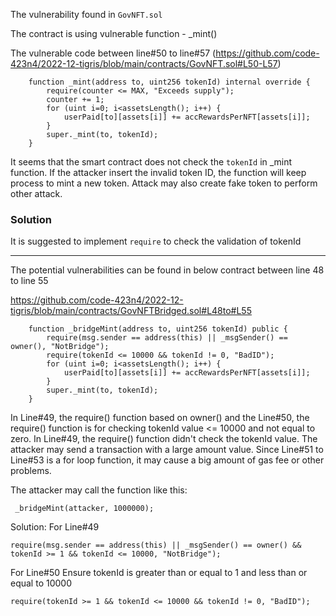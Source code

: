 The vulnerability found in ```GovNFT.sol```

The contract is using vulnerable function - _mint()


The vulnerable code between line#50 to line#57 (https://github.com/code-423n4/2022-12-tigris/blob/main/contracts/GovNFT.sol#L50-L57)
```
    function _mint(address to, uint256 tokenId) internal override {
        require(counter <= MAX, "Exceeds supply");
        counter += 1;
        for (uint i=0; i<assetsLength(); i++) {
            userPaid[to][assets[i]] += accRewardsPerNFT[assets[i]];
        }
        super._mint(to, tokenId);
    }
```

It seems that the smart contract does not check the ```tokenId``` in _mint function. If the attacker insert the invalid token ID, the function will keep process to mint a new token. Attack may also create fake token to perform other attack.

### Solution 
It is suggested to implement ```require``` to check the validation of tokenId

---

The potential vulnerabilities can be found in below contract between line 48 to line 55

https://github.com/code-423n4/2022-12-tigris/blob/main/contracts/GovNFTBridged.sol#L48to#L55
```
    function _bridgeMint(address to, uint256 tokenId) public {
        require(msg.sender == address(this) || _msgSender() == owner(), "NotBridge");
        require(tokenId <= 10000 && tokenId != 0, "BadID");
        for (uint i=0; i<assetsLength(); i++) {
            userPaid[to][assets[i]] += accRewardsPerNFT[assets[i]];
        }
        super._mint(to, tokenId);
    }

```

In Line#49, the require() function based on owner() and the Line#50, the require() function is for checking tokenId value <= 10000 and not equal to zero.
In Line#49, the require() function didn't check the tokenId value. The attacker may send a transaction with a large amount value. Since Line#51 to Line#53 is a for loop function, it may cause a big amount of gas fee or other problems.

The attacker may call the function like this:
```
 _bridgeMint(attacker, 1000000);
```

Solution:
For Line#49
```
require(msg.sender == address(this) || _msgSender() == owner() && tokenId >= 1 && tokenId <= 10000, "NotBridge");
```

For Line#50
Ensure tokenId is  greater than or equal to 1 and less than or equal to 10000
```
require(tokenId >= 1 && tokenId <= 10000 && tokenId != 0, "BadID");
```
